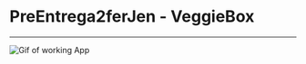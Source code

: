<h1>PreEntrega2ferJen - VeggieBox</h1>

---

<img align='center' src='./VeggieBox.gif' alt='Gif of working App'>
